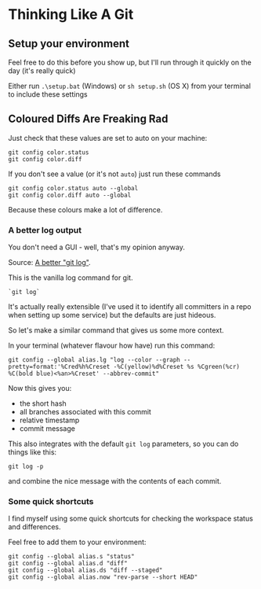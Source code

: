 # Thinking Like A Git

## Setup your environment

Feel free to do this before you show up, but I'll run through it quickly on the day (it's really quick)

Either run `.\setup.bat` (Windows) or `sh setup.sh` (OS X) from your terminal to include these settings

## Coloured Diffs Are Freaking Rad

Just check that these values are set to auto on your machine:

    git config color.status
    git config color.diff

If you don't see a value (or it's not `auto`) just run these commands

    git config color.status auto --global
    git config color.diff auto --global

Because these colours make a lot of difference.

### A better log output 

You don't need a GUI - well, that's my opinion anyway.

Source: [A better "git log"](https://coderwall.com/p/euwpig).

This is the vanilla log command for git.

    `git log`

It's actually really extensible (I've used it to identify all committers in a repo when setting up some service) but the defaults are just hideous.

So let's make a similar command that gives us some more context.

In your terminal (whatever flavour how have) run this command:

    git config --global alias.lg "log --color --graph --pretty=format:'%Cred%h%Creset -%C(yellow)%d%Creset %s %Cgreen(%cr) %C(bold blue)<%an>%Creset' --abbrev-commit"

Now this gives you:

 - the short hash
 - all branches associated with this commit
 - relative timestamp
 - commit message

This also integrates with the default `git log` parameters, so you can do things like this:

    git log -p

and combine the nice message with the contents of each commit.

### Some quick shortcuts

I find myself using some quick shortcuts for checking the workspace status and differences.

Feel free to add them to your environment:

    git config --global alias.s "status"
    git config --global alias.d "diff"
    git config --global alias.ds "diff --staged"
    git config --global alias.now "rev-parse --short HEAD"

